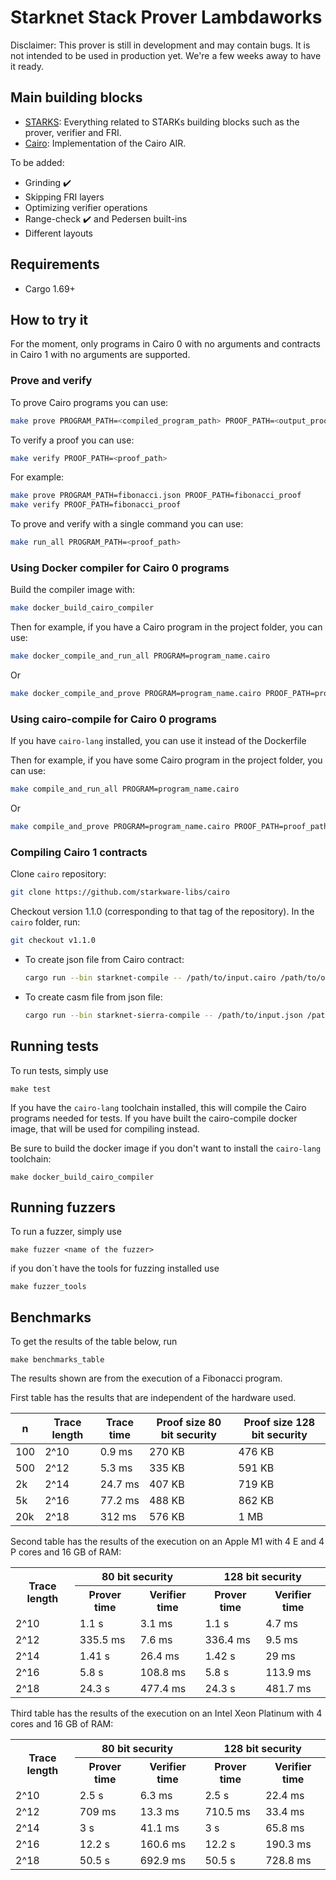 # Starknet Stack Prover Lambdaworks
Disclaimer: This prover is still in development and may contain bugs. It is not intended to be used in production yet. We're a few weeks away to have it ready.

## Main building blocks

- [STARKS](https://github.com/lambdaclass/lambdaworks_cairo_prover/tree/main/src/starks): Everything related to STARKs building blocks such as the prover, verifier and FRI.
- [Cairo](https://github.com/lambdaclass/lambdaworks_cairo_prover/tree/main/src/cairo): Implementation of the Cairo AIR.

To be added:

- Grinding ✔️
- Skipping FRI layers
- Optimizing verifier operations
- Range-check ✔️ and Pedersen built-ins
- Different layouts

## Requirements

- Cargo 1.69+
  
## How to try it

For the moment, only programs in Cairo 0 with no arguments and contracts in Cairo 1 with no arguments are supported.

### Prove and verify

To prove Cairo programs you can use:

```bash
make prove PROGRAM_PATH=<compiled_program_path> PROOF_PATH=<output_proof_path>
```

To verify a proof you can use:
  
```bash
make verify PROOF_PATH=<proof_path>
```

For example:

```bash
make prove PROGRAM_PATH=fibonacci.json PROOF_PATH=fibonacci_proof
make verify PROOF_PATH=fibonacci_proof
```

To prove and verify with a single command you can use:

```bash
make run_all PROGRAM_PATH=<proof_path>
```


### Using Docker compiler for Cairo 0 programs

Build the compiler image with:

```bash
make docker_build_cairo_compiler
```

Then for example, if you have a Cairo program in the project folder, you can use:

```bash
make docker_compile_and_run_all PROGRAM=program_name.cairo
```

Or

```bash
make docker_compile_and_prove PROGRAM=program_name.cairo PROOF_PATH=proof_path
```

### Using cairo-compile for Cairo 0 programs

If you have `cairo-lang` installed, you can use it instead of the Dockerfile

Then for example, if you have some Cairo program in the project folder, you can use:

```bash
make compile_and_run_all PROGRAM=program_name.cairo
```

Or 

```bash
make compile_and_prove PROGRAM=program_name.cairo PROOF_PATH=proof_path
```

### Compiling Cairo 1 contracts

Clone `cairo` repository:

``` bash
git clone https://github.com/starkware-libs/cairo
```

Checkout version 1.1.0 (corresponding to that tag of the repository). In the `cairo` folder, run:

``` bash
git checkout v1.1.0
```

- To create json file from Cairo contract:

  ``` bash
  cargo run --bin starknet-compile -- /path/to/input.cairo /path/to/output.json
  ```

- To create casm file from json file:

  ``` bash
  cargo run --bin starknet-sierra-compile -- /path/to/input.json /path/to/output.casm
  ```

## Running tests
To run tests, simply use
```
make test
```
If you have the `cairo-lang` toolchain installed, this will compile the Cairo programs needed
for tests.
If you have built the cairo-compile docker image, that will be used for compiling instead.

Be sure to build the docker image if you don't want to install the `cairo-lang` toolchain:
```
make docker_build_cairo_compiler
```

## Running fuzzers
To run a fuzzer, simply use 

```
make fuzzer <name of the fuzzer>
```

if you don´t have the tools for fuzzing installed use

```
make fuzzer_tools
```

## Benchmarks

To get the results of the table below, run

```
make benchmarks_table
```

The results shown are from the execution of a Fibonacci program.

First table has the results that are independent of the hardware used.

| n   | Trace length | Trace time | Proof size 80 bit security | Proof size 128 bit security |
|-----|--------------|------------|----------------------------|-----------------------------|
| 100 | 2^10         | 0.9 ms     | 270 KB                     | 476 KB                      |
| 500 | 2^12         | 5.3 ms     | 335 KB                     | 591 KB                      |
| 2k  | 2^14         | 24.7 ms    | 407 KB                     | 719 KB                      |
| 5k  | 2^16         | 77.2 ms    | 488 KB                     | 862 KB                      |
| 20k | 2^18         | 312 ms     | 576 KB                     | 1 MB                        |

Second table has the results of the execution on an Apple M1 with 4 E and 4 P cores and 16 GB of RAM:

<table>
    <tr>
        <th rowspan="2">Trace length</th>
        <th colspan="2" style="text-align:center">80 bit security</th>
        <th colspan="2" style="text-align:center">128 bit security</th>
    </tr>
    <tr>
        <th>Prover time</th>
        <th>Verifier time</th>
        <th>Prover time</th>
        <th>Verifier time</th>
    </tr>
    <tr>
        <td>2^10</td>
        <td>1.1 s</td>
        <td>3.1 ms</td>
        <td>1.1 s</td>
        <td>4.7 ms</td>
    </tr>
    <tr>
        <td>2^12</td>
        <td>335.5 ms</td>
        <td>7.6 ms</td>
        <td>336.4 ms</td>
        <td>9.5 ms</td>
    </tr>
    <tr>
        <td>2^14</td>
        <td>1.41 s</td>
        <td>26.4 ms</td>
        <td>1.42 s</td>
        <td>29 ms</td>
    </tr>
    <tr>
        <td>2^16</td>
        <td>5.8 s</td>
        <td>108.8 ms</td>
        <td>5.8 s</td>
        <td>113.9 ms</td>
    </tr>
    <tr>
        <td>2^18</td>
        <td>24.3 s</td>
        <td>477.4 ms</td>
        <td>24.3 s</td>
        <td>481.7 ms</td>
    </tr>
</table>

Third table has the results of the execution on an Intel Xeon Platinum with 4 cores and 16 GB of RAM:

<table>
     <tr>
        <th rowspan="2">Trace length</th>
        <th colspan="2" style="text-align:center">80 bit security</th>
        <th colspan="2" style="text-align:center">128 bit security</th>
    </tr>
    <tr>
        <th>Prover time</th>
        <th>Verifier time</th>
        <th>Prover time</th>
        <th>Verifier time</th>
    </tr>
    <tr>
        <td>2^10</td>
        <td>2.5 s</td>
        <td>6.3 ms</td>
        <td>2.5 s</td>
        <td>22.4 ms</td>
    </tr>
    <tr>
        <td>2^12</td>
        <td>709 ms</td>
        <td>13.3 ms</td>
        <td>710.5 ms</td>
        <td>33.4 ms</td>
    </tr>
    <tr>
        <td>2^14</td>
        <td>3 s</td>
        <td>41.1 ms</td>
        <td>3 s</td>
        <td>65.8 ms</td>
    </tr>
    <tr>
        <td>2^16</td>
        <td>12.2 s</td>
        <td>160.6 ms</td>
        <td>12.2 s</td>
        <td>190.3 ms</td>
    </tr>
    <tr>
        <td>2^18</td>
        <td>50.5 s</td>
        <td>692.9 ms</td>
        <td>50.5 s</td>
        <td>728.8 ms</td>
    </tr>
</table>
